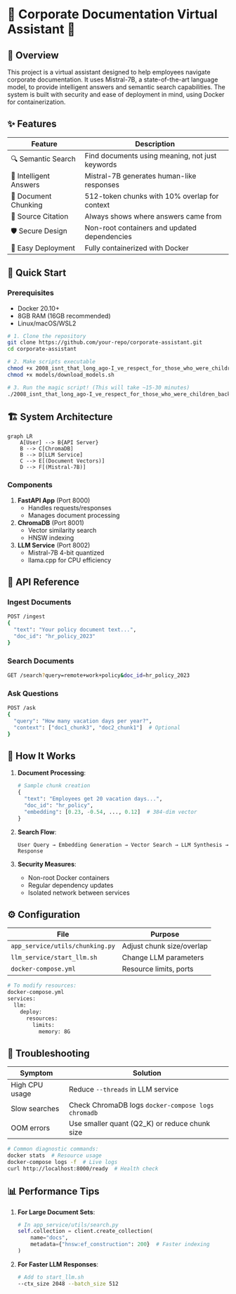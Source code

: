 # 🏢 Corporate Documentation Virtual Assistant 🤖

## 📖 Overview

This project is a virtual assistant designed to help employees navigate corporate documentation. It uses Mistral-7B, a state-of-the-art language model, to provide intelligent answers and semantic search capabilities. The system is built with security and ease of deployment in mind, using Docker for containerization.

## ✨ Features

| Feature | Description |
|---------|-------------|
| 🔍 Semantic Search | Find documents using meaning, not just keywords |
| 🧠 Intelligent Answers | Mistral-7B generates human-like responses |
| 📂 Document Chunking | 512-token chunks with 10% overlap for context |
| 📌 Source Citation | Always shows where answers came from |
| 🛡️ Secure Design | Non-root containers and updated dependencies |
| 🐳 Easy Deployment | Fully containerized with Docker |

## 🚀 Quick Start

### Prerequisites

- Docker 20.10+
- 8GB RAM (16GB recommended)
- Linux/macOS/WSL2

```bash
# 1. Clone the repository
git clone https://github.com/your-repo/corporate-assistant.git
cd corporate-assistant

# 2. Make scripts executable
chmod +x 2008_isnt_that_long_ago-I_ve_respect_for_those_who_were_children_back_then.sh
chmod +x models/download_models.sh

# 3. Run the magic script! (This will take ~15-30 minutes)
./2008_isnt_that_long_ago-I_ve_respect_for_those_who_were_children_back_then.sh
```

## 🏗️ System Architecture

```mermaid
graph LR
    A[User] --> B{API Server}
    B --> C[ChromaDB]
    B --> D[LLM Service]
    C --> E[(Document Vectors)]
    D --> F[(Mistral-7B)]
```

### Components

1. **FastAPI App** (Port 8000)
   - Handles requests/responses
   - Manages document processing
2. **ChromaDB** (Port 8001)
   - Vector similarity search
   - HNSW indexing
3. **LLM Service** (Port 8002)
   - Mistral-7B 4-bit quantized
   - llama.cpp for CPU efficiency

## 📡 API Reference

### Ingest Documents

```bash
POST /ingest
{
  "text": "Your policy document text...",
  "doc_id": "hr_policy_2023"
}
```

### Search Documents

```bash
GET /search?query=remote+work+policy&doc_id=hr_policy_2023
```

### Ask Questions

```bash
POST /ask
{
  "query": "How many vacation days per year?",
  "context": ["doc1_chunk3", "doc2_chunk1"]  # Optional
}
```

## 🧩 How It Works

1. **Document Processing**:

   ```python
   # Sample chunk creation
   {
     "text": "Employees get 20 vacation days...",
     "doc_id": "hr_policy",
     "embedding": [0.23, -0.54, ..., 0.12]  # 384-dim vector
   }
   ```

2. **Search Flow**:

   ```plaintext
   User Query → Embedding Generation → Vector Search → LLM Synthesis → Response
   ```

3. **Security Measures**:

   - Non-root Docker containers
   - Regular dependency updates
   - Isolated network between services

## ⚙️ Configuration

| File | Purpose |
|------|---------|
| `app_service/utils/chunking.py` | Adjust chunk size/overlap |
| `llm_service/start_llm.sh` | Change LLM parameters |
| `docker-compose.yml` | Resource limits, ports |

```bash
# To modify resources:
docker-compose.yml
services:
  llm:
    deploy:
      resources:
        limits:
          memory: 8G
```

## 🐛 Troubleshooting

| Symptom | Solution |
|---------|----------|
| High CPU usage | Reduce `--threads` in LLM service |
| Slow searches | Check ChromaDB logs `docker-compose logs chromadb` |
| OOM errors | Use smaller quant (Q2_K) or reduce chunk size |

```bash
# Common diagnostic commands:
docker stats  # Resource usage
docker-compose logs -f  # Live logs
curl http://localhost:8000/ready  # Health check
```

## 📊 Performance Tips

1. **For Large Document Sets**:

   ```python
   # In app_service/utils/search.py
   self.collection = client.create_collection(
       name="docs",
       metadata={"hnsw:ef_construction": 200}  # Faster indexing
   )
   ```

2. **For Faster LLM Responses**:

   ```bash
   # Add to start_llm.sh
   --ctx_size 2048 --batch_size 512
   ```
